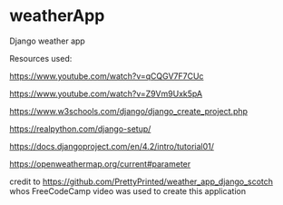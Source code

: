 # weatherApp
Django weather app


Resources used:

https://www.youtube.com/watch?v=qCQGV7F7CUc

https://www.youtube.com/watch?v=Z9Vm9Uxk5pA 

https://www.w3schools.com/django/django_create_project.php 

https://realpython.com/django-setup/

https://docs.djangoproject.com/en/4.2/intro/tutorial01/

https://openweathermap.org/current#parameter


credit to https://github.com/PrettyPrinted/weather_app_django_scotch whos FreeCodeCamp video was used to create this application